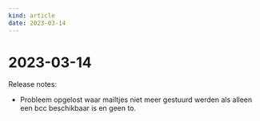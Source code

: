 ```yaml
---
kind: article
date: 2023-03-14
---
```


# 2023-03-14

Release notes:

* Probleem opgelost waar mailtjes niet meer gestuurd werden als alleen een bcc beschikbaar is en geen to.
